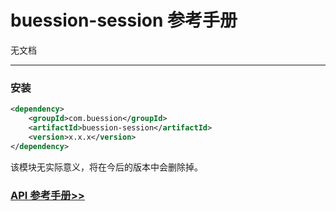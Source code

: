 # buession-session 参考手册


无文档


---


### 安装

```xml
<dependency>
    <groupId>com.buession</groupId>
    <artifactId>buession-session</artifactId>
    <version>x.x.x</version>
</dependency>
```

该模块无实际意义，将在今后的版本中会删除掉。


### [API 参考手册>>](https://javadoc.io/static/com.buession/buession-session/2.3.0/)